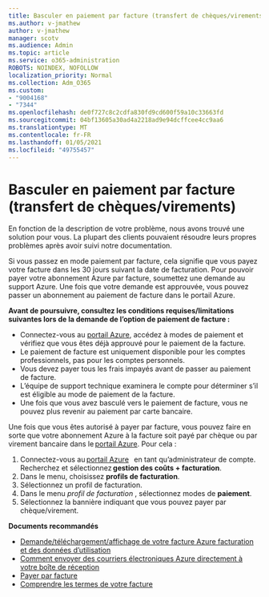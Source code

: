 ```yaml
---
title: Basculer en paiement par facture (transfert de chèques/virements)
ms.author: v-jmathew
author: v-jmathew
manager: scotv
ms.audience: Admin
ms.topic: article
ms.service: o365-administration
ROBOTS: NOINDEX, NOFOLLOW
localization_priority: Normal
ms.collection: Adm_O365
ms.custom:
- "9004168"
- "7344"
ms.openlocfilehash: de0f727c8c2cdfa830fd9cd600f59a10c33663fd
ms.sourcegitcommit: 04bf13605a30ad4a2218ad9e94dcffcee4cc9aa6
ms.translationtype: MT
ms.contentlocale: fr-FR
ms.lasthandoff: 01/05/2021
ms.locfileid: "49755457"
---
```

# <a name="switch-to-pay-by-invoice-checkwire-transfer"></a>Basculer en paiement par facture (transfert de chèques/virements)

En fonction de la description de votre problème, nous avons trouvé une solution pour vous. La plupart des clients pouvaient résoudre leurs propres problèmes après avoir suivi notre documentation.

Si vous passez en mode paiement par facture, cela signifie que vous payez votre facture dans les 30 jours suivant la date de facturation. Pour pouvoir payer votre abonnement Azure par facture, soumettez une demande au support Azure. Une fois que votre demande est approuvée, vous pouvez passer un abonnement au paiement de facture dans le portail Azure.

**Avant de poursuivre, consultez les conditions requises/limitations suivantes lors de la demande de l’option de paiement de facture :**

- Connectez-vous au [portail Azure](https://portal.azure.com/), accédez à modes de paiement et vérifiez que vous êtes déjà approuvé pour le paiement de la facture.
- Le paiement de facture est uniquement disponible pour les comptes professionnels, pas pour les comptes personnels.
- Vous devez payer tous les frais impayés avant de passer au paiement de facture.
- L’équipe de support technique examinera le compte pour déterminer s’il est éligible au mode de paiement de la facture.
- Une fois que vous avez basculé vers le paiement de facture, vous ne pouvez plus revenir au paiement par carte bancaire.

Une fois que vous êtes autorisé à payer par facture, vous pouvez faire en sorte que votre abonnement Azure à la facture soit payé par chèque ou par virement bancaire dans le [portail Azure](https://portal.azure.com/).
Pour cela :

1. Connectez-vous au [portail Azure](https://portal.azure.com/)   en tant qu’administrateur de compte. Recherchez et sélectionnez **gestion des coûts + facturation**.
2. Dans le menu, choisissez **profils de facturation**.
3. Sélectionnez un profil de facturation.
4. Dans le menu *profil de facturation* , sélectionnez modes de **paiement**.
5. Sélectionnez la bannière indiquant que vous pouvez payer par chèque/virement.

**Documents recommandés**

- [Demande/téléchargement/affichage de votre facture Azure facturation et des données d’utilisation](https://docs.microsoft.com/azure/billing/billing-download-azure-invoice-daily-usage-date)
- [Comment envoyer des courriers électroniques Azure directement à votre boîte de réception](https://docs.microsoft.com/azure/billing/billing-download-azure-invoice-daily-usage-date)
- [Payer par facture](https://docs.microsoft.com/azure/billing/billing-how-to-pay-by-invoice)
- [Comprendre les termes de votre facture](https://docs.microsoft.com/azure/billing/billing-understand-your-invoice)
